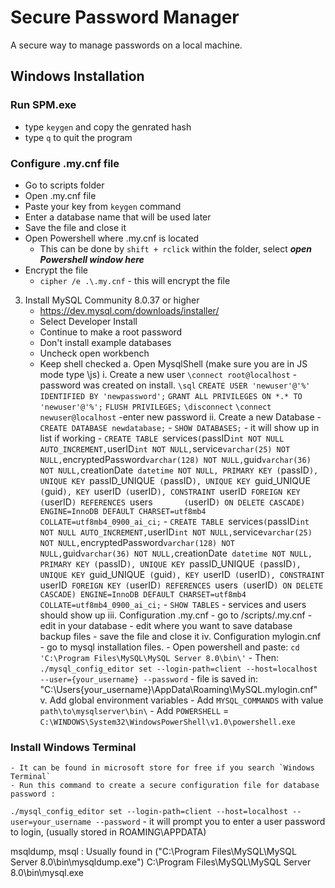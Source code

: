 # Secure Password Manager
A secure way to manage passwords on a local machine.

## Windows Installation
### Run SPM.exe
- type `keygen` and copy the genrated hash
- type `q` to quit the program

### Configure .my.cnf file
-  Go to scripts folder
-  Open .my.cnf file
-  Paste your key from `keygen` command
-  Enter a database name that will be used later
-  Save the file and close it
-  Open Powershell where .my.cnf is located
    - This can be done by `shift + rclick` within the folder, select ***open Powershell window here***
-  Encrypt the file
    - `cipher /e .\.my.cnf` - this will encrypt the file

3. Install MySQL Community 8.0.37 or higher
    - https://dev.mysql.com/downloads/installer/
    - Select Developer Install
    - Continue to make a root password
    - Don't install example databases
    - Uncheck open workbench
    - Keep shell checked
    a. Open MysqlShell
        (make sure you are in JS mode type \js)
        i. Create a new user
            `\connect root@localhost` -password was created on install.
            `\sql`
            `CREATE USER 'newuser'@'%' IDENTIFIED BY 'newpassword';`
            `GRANT ALL PRIVILEGES ON *.* TO 'newuser'@'%';`
            `FLUSH PRIVILEGES;`
            `\disconnect`
            `\connect newuser@localhost` -enter new password
        ii. Create a new Database
            - `CREATE DATABASE newdatabase;`
            - `SHOW DATABASES;`   - it will show up in list if working
            - `CREATE TABLE `services` (
                `passID` int NOT NULL AUTO_INCREMENT,
                `userID` int NOT NULL,
                `service` varchar(25) NOT NULL,
                `encryptedPassword` varchar(128) NOT NULL,
                `guid` varchar(36) NOT NULL,
                `creationDate` datetime NOT NULL,
                PRIMARY KEY (`passID`),
                UNIQUE KEY `passID_UNIQUE` (`passID`),
                UNIQUE KEY `guid_UNIQUE` (`guid`),
                KEY `userID` (`userID`),
                CONSTRAINT `userID` FOREIGN KEY (`userID`) REFERENCES `users`       (`userID`) ON DELETE CASCADE) ENGINE=InnoDB DEFAULT CHARSET=utf8mb4 COLLATE=utf8mb4_0900_ai_ci;`
            - `CREATE TABLE `services` (
                  `passID` int NOT NULL AUTO_INCREMENT,
                  `userID` int NOT NULL,
                  `service` varchar(25) NOT NULL,
                  `encryptedPassword` varchar(128) NOT NULL,
                  `guid` varchar(36) NOT NULL,
                  `creationDate` datetime NOT NULL,
                  PRIMARY KEY (`passID`),
                  UNIQUE KEY `passID_UNIQUE` (`passID`),
                  UNIQUE KEY `guid_UNIQUE` (`guid`),
                  KEY `userID` (`userID`),
                  CONSTRAINT `userID` FOREIGN KEY (`userID`) REFERENCES `users` (`userID`) ON DELETE CASCADE) ENGINE=InnoDB DEFAULT CHARSET=utf8mb4 COLLATE=utf8mb4_0900_ai_ci;`
            - `SHOW TABLES`     - services and users should show up
        iii. Configuration .my.cnf
            - go to /scripts/.my.cnf
            - edit in your database
            - edit where you want to save database backup files
            - save the file and close it
        iv. Configuration mylogin.cnf
            - go to mysql installation files.
            - Open powershell and paste:
                `cd 'C:\Program Files\MySQL\MySQL Server 8.0\bin\'`
            - Then:
                `./mysql_config_editor set --login-path=client --host=localhost --user={your_username} --password`
                - file is saved in: "C:\Users\{your_username}\AppData\Roaming\MySQL\.mylogin.cnf"
        v. Add global environment variables
            - Add `MYSQL_COMMANDS` with value `path\to\mysqlserver\bin\`
            - Add `POWERSHELL` = `C:\WINDOWS\System32\WindowsPowerShell\v1.0\powershell.exe`

### Install Windows Terminal
    - It can be found in microsoft store for free if you search `Windows Terminal`
    - Run this command to create a secure configuration file for database password :
`./mysql_config_editor set --login-path=client --host=localhost --user=your_username --password`
        - it will prompt you to enter a user password to login, (usually stored in ROAMING\APPDATA)

    

msqldump, msql : Usually found in ("C:\Program Files\MySQL\MySQL Server 8.0\bin\mysqldump.exe")
C:\Program Files\MySQL\MySQL Server 8.0\bin\mysql.exe

